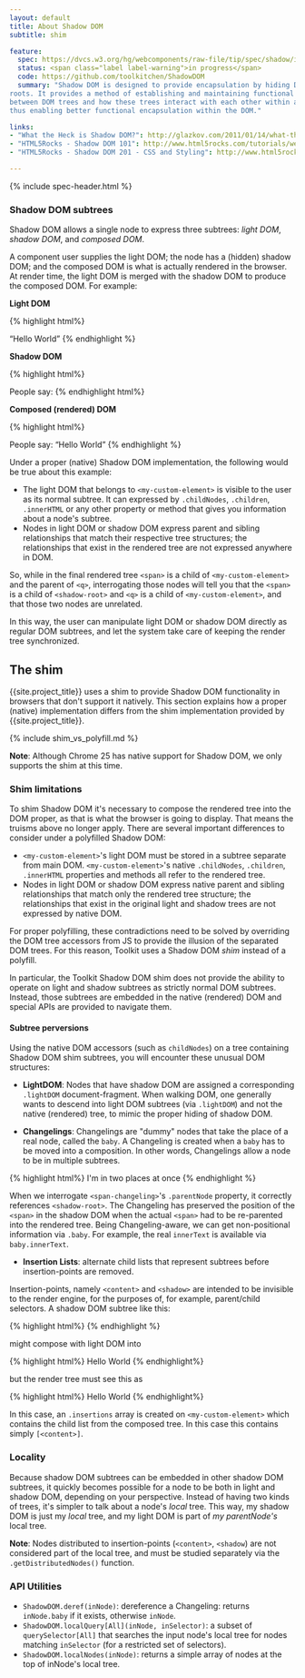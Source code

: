 ```yaml
---
layout: default
title: About Shadow DOM
subtitle: shim

feature:
  spec: https://dvcs.w3.org/hg/webcomponents/raw-file/tip/spec/shadow/index.html
  status: <span class="label label-warning">in progress</span>
  code: https://github.com/toolkitchen/ShadowDOM
  summary: "Shadow DOM is designed to provide encapsulation by hiding DOM subtrees under shadow
roots. It provides a method of establishing and maintaining functional boundaries
between DOM trees and how these trees interact with each other within a document,
thus enabling better functional encapsulation within the DOM."

links:
- "What the Heck is Shadow DOM?": http://glazkov.com/2011/01/14/what-the-heck-is-shadow-dom/
- "HTML5Rocks - Shadow DOM 101": http://www.html5rocks.com/tutorials/webcomponents/shadowdom/
- "HTML5Rocks - Shadow DOM 201 - CSS and Styling": http://www.html5rocks.com/tutorials/webcomponents/shadowdom-201/

---
```


{% include spec-header.html %}

### Shadow DOM subtrees

Shadow DOM allows a single node to express three subtrees: _light DOM_, _shadow DOM_, and _composed DOM_.

A component user supplies the light DOM; the node has a (hidden) shadow DOM; and the composed DOM is what is actually rendered in the browser. At render time, the light DOM is merged with the shadow DOM to produce the composed DOM. For example:

**Light DOM**

{% highlight html%}
<my-custom-element>
  <!-- everything in here is my-custom-element's light DOM -->
  <q>Hello World</q>
</my-custom-element>
{% endhighlight %}

**Shadow DOM**

{% highlight html%}
<!-- shadow-root is attached to my-custom-element, but is not a child -->
<shadow-root>
  <!-- everything in here is my-custom-element's shadow DOM -->
  <span>People say: <content></content></span>
</shadow-root>
{% endhighlight html%}    

**Composed (rendered) DOM**

{% highlight html%}
<!-- rendered DOM -->
<my-custom-element>
  <span>People say: <q>Hello World</q></span>
</my-custom-element>
{% endhighlight %}

Under a proper (native) Shadow DOM implementation, the following would be true about this example:

* The light DOM that belongs to `<my-custom-element>` is visible to the user as its normal subtree. It can expressed by `.childNodes`, `.children`, `.innerHTML` or any other property or method that gives you information about a node's subtree.
* Nodes in light DOM or shadow DOM express parent and sibling relationships that match their respective tree structures; the relationships that exist in the rendered tree are not expressed anywhere in DOM.

So, while in the final rendered tree `<span>` is a child of `<my-custom-element>` and the parent of `<q>`, interrogating those nodes will tell you that the `<span>` is a child of `<shadow-root>` and `<q>` is a child of `<my-custom-element>`, and that those two nodes are unrelated.

In this way, the user can manipulate light DOM or shadow DOM directly as regular DOM subtrees, and let the system take care of keeping the render tree synchronized.

## The shim

{{site.project_title}} uses a shim to provide Shadow DOM functionality in browsers that don't
support it natively. This section explains how a proper (native) implementation
differs from the shim implementation provided by {{site.project_title}}.

{% include shim_vs_polyfill.md %}

<p class="alert">
<strong>Note</strong>: Although Chrome 25 has native support for Shadow DOM,
we only supports the shim at this time.
</p>

### Shim limitations

To shim Shadow DOM it's necessary to compose the rendered tree into the DOM proper, as that is what the browser is going to display. That means the truisms above no longer apply. There are several important differences to consider under a polyfilled Shadow DOM:

* `<my-custom-element>`'s light DOM must be stored in a subtree separate from main DOM. `<my-custom-element>`'s native `.childNodes`, `.children`, `.innerHTML` properties and methods all refer to the rendered tree.
* Nodes in light DOM or shadow DOM express native parent and sibling relationships that match only the rendered tree structure; the relationships that exist in the original light and shadow trees are not expressed by native DOM.

For proper polyfilling, these contradictions need to be solved by overriding the DOM tree accessors from JS to provide the illusion of the separated DOM trees. For this reason, Toolkit uses a Shadow DOM _shim_ instead of a polyfill. 

In particular, the Toolkit Shadow DOM shim does not provide the ability to operate on light and shadow subtrees as strictly normal DOM subtrees. Instead, those subtrees are embedded in the native (rendered) DOM and special APIs are provided to navigate them.

#### Subtree perversions

Using the native DOM accessors (such as `childNodes`) on a tree containing Shadow DOM shim subtrees, you will encounter these unusual DOM structures:

* **LightDOM**: Nodes that have shadow DOM are assigned a corresponding `.lightDOM` document-fragment. When walking DOM, one generally wants to descend into light DOM subtrees (via `.lightDOM`) and not the native (rendered) tree, to mimic the proper hiding of shadow DOM.

* **Changelings**: Changelings are "dummy" nodes that take the place of a real node, called the `baby`. A Changeling is created when a `baby` has to be moved into a composition. In other words, Changelings allow a node to be in multiple subtrees. 

{% highlight html%}
<shadow-root>
  <span-changeling></span-changeling>
</shadow-root>
<my-custom-element><span>I'm in two places at once</span></my-custom-element>
{% endhighlight %}
    
When we interrogate `<span-changeling>`'s `.parentNode` property, it correctly references `<shadow-root>`. The Changeling has preserved the position of the `<span>` in the shadow DOM when the actual `<span>` had to be re-parented into the rendered tree. Being Changeling-aware, we can get non-positional information via `.baby`. For example, the real `innerText` is available via `baby.innerText`.

* **Insertion Lists**: alternate child lists that represent subtrees before insertion-points are removed. 

Insertion-points, namely `<content>` and `<shadow>` are intended to be invisible to the render engine, for the purposes of, for example, parent/child selectors. A shadow DOM subtree like this:

{% highlight html%}
<content></content>
{% endhighlight %}

might compose with light DOM into 

{% highlight html%}
<my-custom-element>
  <content>
    <span>Hello World</span>
  </content>
</my-custom-element>
{% endhighlight%}

but the render tree must see this as

{% highlight html%}
<my-custom-element>
  <span>Hello World</span>
</my-custom-element>
{% endhighlight%}

In this case, an `.insertions` array is created on `<my-custom-element>` which contains the child list from the composed tree. In this case this contains simply `[<content>]`.

### Locality

Because shadow DOM subtrees can be embedded in other shadow DOM subtrees, it quickly becomes possible for a node to be both in light and shadow DOM, depending on your perspective. Instead of having two kinds of trees, it's simpler to talk about a node's _local_ tree. This way, my shadow DOM is just my _local_ tree, and my light DOM is part of _my parentNode's_ local tree. 

<p class="alert">
<strong>Note</strong>: Nodes distributed to insertion-points (<code>&lt;content></code>, <code>&lt;shadow</code>) are not considered part of the local tree, and must be studied separately via the <code>.getDistributedNodes()</code> function.
</p>

### API Utilities

* `ShadowDOM.deref(inNode)`: dereference a Changeling: returns `inNode.baby` if it exists, otherwise `inNode`.
* `ShadowDOM.localQuery[All](inNode, inSelector)`: a subset of `querySelector[All]` that searches the input node's local tree for nodes matching `inSelector` (for a restricted set of selectors).
* `ShadowDOM.localNodes(inNode)`: returns a simple array of nodes at the top of inNode's local tree.


